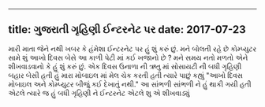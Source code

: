 
---
title: ગુજરાતી ગૃહિણી ઈન્ટરનેટ પર 
date: 2017-07-23
---

મારી માતા જેને નથી ખબર કે  હંમેશા ઈન્ટરનેટ પર હું શું કરું છું. મને બોલતી રહે છે કોમ્પ્યુટર સામે શું આખો દિવસ બેસે આ કાળી પેટી માં કઈ ખજાનો છે ? મને સમય નતો મળતો એને શીખવાડવાનો કે હું શું કરું છું. એક દિવસ ઉનાળા ની ઋતુ માં સોસાયટી ની  બધી ગૃહિણી બહાર બેસી હતી હું મારા મોબાઇલ માં મેલ ચેક કરતી હતી ત્યારે પાછું કહ્યું "આખો દિવસ મોબાઇલ અને કોમ્પ્યુટર બીજું કઈ દેખાતું નથી." આ સાંભળી સાંભળી ને હું  થાકી ગયી હતી એટલે ત્યારે જ હું બધી ગૃહિણી ને ઈન્ટરનેટ એટલે શુ એ શીખવાડ્યું 
